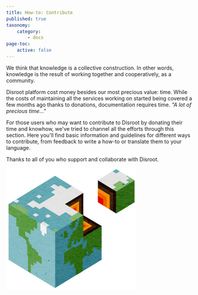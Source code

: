 ```yaml
---
title: How-to: Contribute
published: true
taxonomy:
    category:
        - docs
page-toc:
    active: false
---
```


We think that knowledge is a collective construction. In other words, knowledge is the result of working together and cooperatively, as a community.

Disroot platform cost money besides our most precious value: time. While the costs of maintaining all the services working on started being covered a few months ago thanks to donations, documentation requires time.
*"A lot of precious time..."*

For those users who may want to contribute to Disroot by donating their time and knowhow, we've tried to channel all the efforts through this section.
Here you'll find basic information and guidelines for different ways to contribute, from feedback to write a how-to or translate them to your language.

Thanks to all of you who support and collaborate with Disroot.


![](contribute.png)
